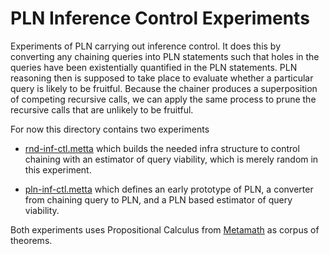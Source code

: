 # PLN Inference Control Experiments

Experiments of PLN carrying out inference control.  It does this by
converting any chaining queries into PLN statements such that holes in
the queries have been existentially quantified in the PLN statements.
PLN reasoning then is supposed to take place to evaluate whether a
particular query is likely to be fruitful.  Because the chainer
produces a superposition of competing recursive calls, we can apply
the same process to prune the recursive calls that are unlikely to be
fruitful.

For now this directory contains two experiments

- [rnd-inf-ctl.metta](rnd-inf-ctl.metta) which builds the needed infra
  structure to control chaining with an estimator of query viability,
  which is merely random in this experiment.

- [pln-inf-ctl.metta](pln-inf-ctl.metta) which defines an early
  prototype of PLN, a converter from chaining query to PLN, and a PLN
  based estimator of query viability.

Both experiments uses Propositional Calculus from
[Metamath](https://us.metamath.org/) as corpus of theorems.
